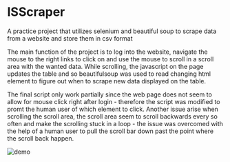 # ISScraper

A practice project that utilizes selenium and beautiful soup to scrape data from a website and store them in csv format

The main function of the project is to log into the website, navigate the mouse to the right links to click on and use the mouse to scroll in a scroll area with the wanted data. While scrolling, the javascript on the page updates the table and so beautifulsoup was used to read changing html element to figure out when to scrape new data displayed on the table. 

The final script only work partially since the web page does not seem to allow for mouse click right after login - therefore the script was modified to promt the human user of which element to click. Another issue arise when scrolling the scroll area, the scroll area seem to scroll backwards every so often and make the scrolling stuck in a loop - the issue was overcomed with the help of a human user to pull the scroll bar down past the point where the scroll back happen. 

![demo](demo.gif)

